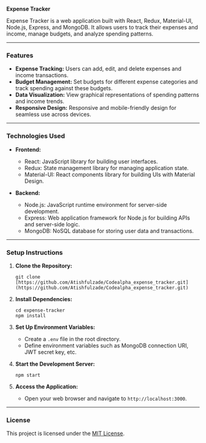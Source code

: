 **Expense Tracker**

Expense Tracker is a web application built with React, Redux, Material-UI, Node.js, Express, and MongoDB. It allows users to track their expenses and income, manage budgets, and analyze spending patterns.

---

### Features

- **Expense Tracking:** Users can add, edit, and delete expenses and income transactions.
- **Budget Management:** Set budgets for different expense categories and track spending against these budgets.
- **Data Visualization:** View graphical representations of spending patterns and income trends.
- **Responsive Design:** Responsive and mobile-friendly design for seamless use across devices.

---

### Technologies Used

- **Frontend:**
  - React: JavaScript library for building user interfaces.
  - Redux: State management library for managing application state.
  - Material-UI: React components library for building UIs with Material Design.
  
- **Backend:**
  - Node.js: JavaScript runtime environment for server-side development.
  - Express: Web application framework for Node.js for building APIs and server-side logic.
  - MongoDB: NoSQL database for storing user data and transactions.
  
---

### Setup Instructions

1. **Clone the Repository:**
   ```
   git clone [https://github.com/Atishfulzade/Codealpha_expense_tracker.git](https://github.com/Atishfulzade/Codealpha_expense_tracker.git)
   ```

2. **Install Dependencies:**
   ```
   cd expense-tracker
   npm install
   ```

3. **Set Up Environment Variables:**
   - Create a `.env` file in the root directory.
   - Define environment variables such as MongoDB connection URI, JWT secret key, etc.

4. **Start the Development Server:**
   ```
   npm start
   ```

5. **Access the Application:**
   - Open your web browser and navigate to `http://localhost:3000`.

---

### License

This project is licensed under the [MIT License](LICENSE).

